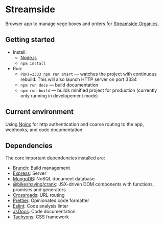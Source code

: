 # Streamside

Browser app to manage vege boxes and orders for [Streamside Organics](https://streamsideorganics.co.nz).

## Getting started

* Install:
    * [Node.js](http://nodejs.org)
    * `npm install`
* Run:
    * `PORT=3333 npm run start` — watches the project with continuous rebuild. This will also launch HTTP server on port 3334
    * `npm run docs` — build documentation
    * `npm run build` — builds minified project for production (currently only running in developement mode)

## Current environment

Using [Nginx](http://nginx.com) for http authentication and coarse routing to the app, webhooks, and code documentation.

## Dependencies

The core important dependencies installed are:

* [Brunch](http://brunch.io): Build management
* [Express](https://expressjs.com/): Server
* [MongoDB](https://www.mongodb.com/): NoSQL document database
* [@bikeshaving/crank](https://crank.js.org/): JSX-driven DOM components with functions, promises and generators
* [Crossroads](http://millermedeiros.github.com/crossroads.js/): URL routing
* [Prettier](https://prettier.io/): Opinionated code formatter
* [Eslint](https://eslint.org/): Code analysis linter
* [JsDocs](https://jsdoc.app/index.html): Code documentation
* [Tachyons](https://tachyons.io/): CSS framework
